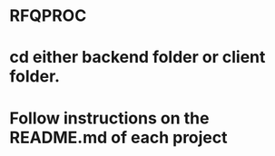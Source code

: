 # RFQPROC

# cd either backend folder or client folder.
# Follow instructions on the README.md of each project